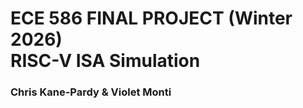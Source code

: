 # ECE 586 FINAL PROJECT (Winter 2026) <br /> RISC-V ISA Simulation 
### Chris Kane-Pardy & Violet Monti
